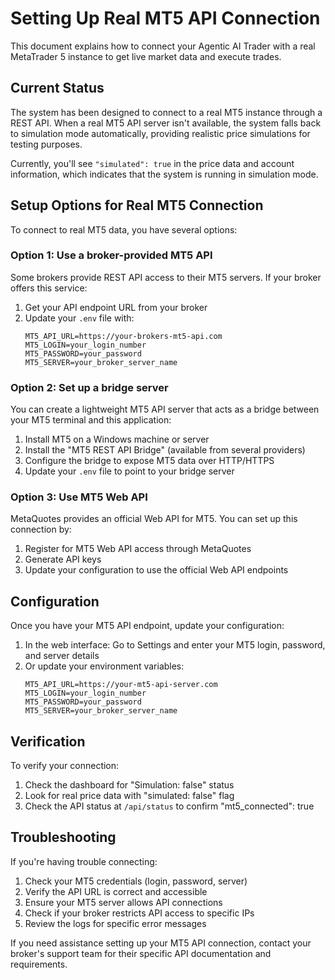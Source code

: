 # Setting Up Real MT5 API Connection

This document explains how to connect your Agentic AI Trader with a real MetaTrader 5 instance to get live market data and execute trades.

## Current Status

The system has been designed to connect to a real MT5 instance through a REST API. When a real MT5 API server isn't available, the system falls back to simulation mode automatically, providing realistic price simulations for testing purposes.

Currently, you'll see `"simulated": true` in the price data and account information, which indicates that the system is running in simulation mode.

## Setup Options for Real MT5 Connection

To connect to real MT5 data, you have several options:

### Option 1: Use a broker-provided MT5 API

Some brokers provide REST API access to their MT5 servers. If your broker offers this service:

1. Get your API endpoint URL from your broker
2. Update your `.env` file with:
   ```
   MT5_API_URL=https://your-brokers-mt5-api.com
   MT5_LOGIN=your_login_number
   MT5_PASSWORD=your_password
   MT5_SERVER=your_broker_server_name
   ```

### Option 2: Set up a bridge server

You can create a lightweight MT5 API server that acts as a bridge between your MT5 terminal and this application:

1. Install MT5 on a Windows machine or server
2. Install the "MT5 REST API Bridge" (available from several providers)
3. Configure the bridge to expose MT5 data over HTTP/HTTPS
4. Update your `.env` file to point to your bridge server

### Option 3: Use MT5 Web API

MetaQuotes provides an official Web API for MT5. You can set up this connection by:

1. Register for MT5 Web API access through MetaQuotes
2. Generate API keys 
3. Update your configuration to use the official Web API endpoints

## Configuration

Once you have your MT5 API endpoint, update your configuration:

1. In the web interface: Go to Settings and enter your MT5 login, password, and server details
2. Or update your environment variables:
   ```
   MT5_API_URL=https://your-mt5-api-server.com
   MT5_LOGIN=your_login_number
   MT5_PASSWORD=your_password
   MT5_SERVER=your_broker_server_name
   ```

## Verification

To verify your connection:

1. Check the dashboard for "Simulation: false" status
2. Look for real price data with "simulated: false" flag
3. Check the API status at `/api/status` to confirm "mt5_connected": true

## Troubleshooting

If you're having trouble connecting:

1. Check your MT5 credentials (login, password, server)
2. Verify the API URL is correct and accessible
3. Ensure your MT5 server allows API connections
4. Check if your broker restricts API access to specific IPs
5. Review the logs for specific error messages

If you need assistance setting up your MT5 API connection, contact your broker's support team for their specific API documentation and requirements.
